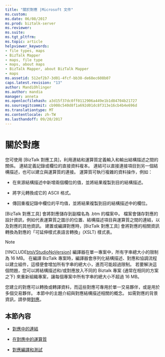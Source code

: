 ```yaml
---
title: "關於對應 |Microsoft 文件"
ms.custom: 
ms.date: 06/08/2017
ms.prod: biztalk-server
ms.reviewer: 
ms.suite: 
ms.tgt_pltfrm: 
ms.topic: article
helpviewer_keywords:
- file types, maps
- BizTalk Mapper
- maps, file type
- maps, about maps
- BizTalk Mapper, about BizTalk Mapper
- maps
ms.assetid: 512ef2b7-3d01-4fcf-bb38-de68ec608b07
caps.latest.revision: "13"
author: MandiOhlinger
ms.author: mandia
manager: anneta
ms.openlocfilehash: a3d15f37dc0ff0112906a449e1b1d84704b21727
ms.sourcegitcommit: cb908c540d8f1a692d01dc8f313e16cb4b4e696d
ms.translationtype: MT
ms.contentlocale: zh-TW
ms.lasthandoff: 09/20/2017
---
```

# <a name="about-maps"></a>關於對應
您可使用 [BizTalk 對應工具]，利用連結和運算質定義輸入和輸出結構描述之間的關係。 連結定義記錄或欄位的直接資料複本。 連結可以直接連接項目到另一個結構描述，也可以建立與運算質的連接。 運算質可執行複雜的資料操作，例如：  
  
-   在來源結構描述中新增兩個欄位的值，並將結果複製到目的結構描述。  
  
-   將字元轉換成它的 ASCII 格式。  
  
-   傳回重複記錄中欄位的平均值，並將結果複製到目的結構描述中的欄位。  
  
 [BizTalk 對應工具] 會將對應儲存到副檔名為 .btm 的檔案中。 檔案會儲存對應的設計資訊，例如代表運算質之圖示的位置、結構描述項目與運算質之間的連結，以及對應的其他資訊。 建置或編譯對應時，[BizTalk 對應工具] 會將對應的相關資訊轉換為對應的「可延伸樣式表語言轉換」(XSLT) 樣式表。  
  
> [!NOTE]
>  [!INCLUDE[btsVStudioNoVersion](../includes/btsvstudionoversion-md.md)] 編譯器在單一專案中，所有字串總大小的限制為 16 MB。 在編譯 BizTalk 專案時，編譯器會序列化結構描述、對應和協調流程以建立組件，這樣便會增加所有字串的總大小，進而可能超過限制。 若要解決這個問題，您可以將結構描述和/或對應放入不同的 Biztalk 專案 (通常在相同的方案之下) 來重新組織專案，讓每個專案中所有字串的總大小不超過 16 MB。  
  
 您建立的對應可以轉換或轉譯資料，而這些對應可專用於單一交易夥伴，或是用於多個交易夥伴。 本節中的主題介紹與對應結構描述相關的概念。 如需對應的背景資訊，請參閱[對應](../core/maps.md)。  
  
## <a name="in-this-section"></a>本節內容  
  
-   [對應中的連結](../core/links-in-maps.md)  
  
-   [在對應中的運算質](../core/functoids-in-maps.md)  
  
-   [對應編譯和測試](../core/map-compilation-and-testing.md)